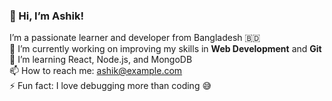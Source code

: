 ### 👋 Hi, I’m Ashik!
I’m a passionate learner and developer from Bangladesh 🇧🇩  
🔭 I’m currently working on improving my skills in **Web Development** and **Git**  
🌱 I’m learning React, Node.js, and MongoDB  
📫 How to reach me: ashik@example.com  
⚡ Fun fact: I love debugging more than coding 😅  
